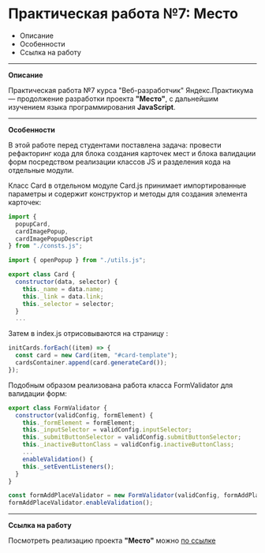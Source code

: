 # Практическая работа №7: Место

- Описание
- Особенности
- Ссылка на работу

---

**Описание**

Практическая работа №7 курса "Веб-разработчик" Яндекс.Практикума — продолжение разработки проекта **"Место"**, c дальнейшим изучением языка программирования **JavaScript**.

---

**Особенности**

В этой работе перед студентами поставлена задача: провести рефакторинг кода для блока создания карточек мест и блока валидации форм посредством реализации классов JS и разделения кода на отдельные модули.

Класс Card в отдельном модуле Card.js принимает импортированные параметры и содержит конструктор и методы для создания элемента карточек:

```javascript
import {
  popupCard,
  cardImagePopup,
  cardImagePopupDescript
} from "./consts.js";

import { openPopup } from "./utils.js";

export class Card {
  constructor(data, selector) {
    this._name = data.name;
    this._link = data.link;
    this._selector = selector;
  }
  ...
```

Затем в index.js отрисовываются на страницу :

```javascript
initCards.forEach((item) => {
  const card = new Card(item, "#card-template");
  cardsContainer.append(card.generateCard());
});
```

Подобным образом реализована работа класса FormValidator для валидации форм:

```javascript
export class FormValidator {
  constructor(validConfig, formElement) {
    this._formElement = formElement;
    this._inputSelector = validConfig.inputSelector;
    this._submitButtonSelector = validConfig.submitButtonSelector;
    this._inactiveButtonClass = validConfig.inactiveButtonClass;
    ...
    enableValidation() {
    this._setEventListeners();
  }
}
```

```javascript
const formAddPlaceValidator = new FormValidator(validConfig, formAddPlace);
formAddPlaceValidator.enableValidation();
```

---

**Ссылка на работу**

Посмотреть реализацию проекта **"Место"** можно [по ссылке](https://sergeydedikov.github.io/mesto/index.html)

